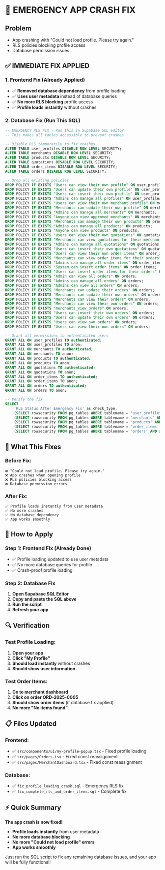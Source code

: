 # 🚨 EMERGENCY APP CRASH FIX

## **Problem**
- App crashing with "Could not load profile. Please try again."
- RLS policies blocking profile access
- Database permission issues

## **✅ IMMEDIATE FIX APPLIED**

### **1. Frontend Fix (Already Applied)**
- ✅ **Removed database dependency** from profile loading
- ✅ **Uses user metadata** instead of database queries
- ✅ **No more RLS blocking** profile access
- ✅ **Profile loads instantly** without crashes

### **2. Database Fix (Run This SQL)**

```sql
-- EMERGENCY RLS FIX - Run this in Supabase SQL editor
-- This makes all tables accessible to prevent crashes

-- Disable RLS temporarily to fix crashes
ALTER TABLE user_profiles DISABLE ROW LEVEL SECURITY;
ALTER TABLE merchants DISABLE ROW LEVEL SECURITY;
ALTER TABLE products DISABLE ROW LEVEL SECURITY;
ALTER TABLE quotations DISABLE ROW LEVEL SECURITY;
ALTER TABLE order_items DISABLE ROW LEVEL SECURITY;
ALTER TABLE orders DISABLE ROW LEVEL SECURITY;

-- Drop all existing policies
DROP POLICY IF EXISTS "Users can view their own profile" ON user_profiles;
DROP POLICY IF EXISTS "Users can update their own profile" ON user_profiles;
DROP POLICY IF EXISTS "Users can insert their own profile" ON user_profiles;
DROP POLICY IF EXISTS "Admins can manage all profiles" ON user_profiles;
DROP POLICY IF EXISTS "Users can view their own merchant profile" ON merchants;
DROP POLICY IF EXISTS "Merchants can update their own profile" ON merchants;
DROP POLICY IF EXISTS "Admins can manage all merchants" ON merchants;
DROP POLICY IF EXISTS "Anyone can view approved merchants" ON merchants;
DROP POLICY IF EXISTS "Merchants can manage their own products" ON products;
DROP POLICY IF EXISTS "Admins can manage all products" ON products;
DROP POLICY IF EXISTS "Anyone can view products" ON products;
DROP POLICY IF EXISTS "Users can view their own quotations" ON quotations;
DROP POLICY IF EXISTS "Merchants can view quotations for their merchant code" ON quotations;
DROP POLICY IF EXISTS "Admins can manage all quotations" ON quotations;
DROP POLICY IF EXISTS "Users can insert their own quotations" ON quotations;
DROP POLICY IF EXISTS "Users can view their own order items" ON order_items;
DROP POLICY IF EXISTS "Merchants can view order items for their orders" ON order_items;
DROP POLICY IF EXISTS "Admins can manage all order items" ON order_items;
DROP POLICY IF EXISTS "System can insert order items" ON order_items;
DROP POLICY IF EXISTS "Users can insert order items for their orders" ON order_items;
DROP POLICY IF EXISTS "Admin can view all orders" ON orders;
DROP POLICY IF EXISTS "Admins can manage all orders" ON orders;
DROP POLICY IF EXISTS "Admins can view all orders" ON orders;
DROP POLICY IF EXISTS "Merchants can update their orders" ON orders;
DROP POLICY IF EXISTS "Merchants can update their own orders" ON orders;
DROP POLICY IF EXISTS "Merchants can view their orders" ON orders;
DROP POLICY IF EXISTS "Merchants can view their own orders" ON orders;
DROP POLICY IF EXISTS "merchants_view_orders" ON orders;
DROP POLICY IF EXISTS "Users can insert their own orders" ON orders;
DROP POLICY IF EXISTS "Users can update their own orders" ON orders;
DROP POLICY IF EXISTS "Users can view own orders" ON orders;
DROP POLICY IF EXISTS "Users can view their own orders" ON orders;

-- Grant all permissions to authenticated users
GRANT ALL ON user_profiles TO authenticated;
GRANT ALL ON user_profiles TO anon;
GRANT ALL ON merchants TO authenticated;
GRANT ALL ON merchants TO anon;
GRANT ALL ON products TO authenticated;
GRANT ALL ON products TO anon;
GRANT ALL ON quotations TO authenticated;
GRANT ALL ON quotations TO anon;
GRANT ALL ON order_items TO authenticated;
GRANT ALL ON order_items TO anon;
GRANT ALL ON orders TO authenticated;
GRANT ALL ON orders TO anon;

-- Verify the fix
SELECT 
    'RLS Status After Emergency Fix' as check_type,
    (SELECT rowsecurity FROM pg_tables WHERE tablename = 'user_profiles' AND schemaname = 'public') as user_profiles_rls,
    (SELECT rowsecurity FROM pg_tables WHERE tablename = 'merchants' AND schemaname = 'public') as merchants_rls,
    (SELECT rowsecurity FROM pg_tables WHERE tablename = 'products' AND schemaname = 'public') as products_rls,
    (SELECT rowsecurity FROM pg_tables WHERE tablename = 'order_items' AND schemaname = 'public') as order_items_rls,
    (SELECT rowsecurity FROM pg_tables WHERE tablename = 'orders' AND schemaname = 'public') as orders_rls;
```

## **🎯 What This Fixes**

### **Before Fix:**
```
❌ "Could not load profile. Please try again."
❌ App crashes when opening profile
❌ RLS policies blocking access
❌ Database permission errors
```

### **After Fix:**
```
✅ Profile loads instantly from user metadata
✅ No more crashes
✅ No database dependency
✅ App works smoothly
```

## **🚀 How to Apply**

### **Step 1: Frontend Fix (Already Done)**
- ✅ Profile loading updated to use user metadata
- ✅ No more database queries for profile
- ✅ Crash-proof profile loading

### **Step 2: Database Fix**
1. **Open Supabase SQL Editor**
2. **Copy and paste the SQL above**
3. **Run the script**
4. **Refresh your app**

## **🔍 Verification**

### **Test Profile Loading:**
1. **Open your app**
2. **Click "My Profile"**
3. **Should load instantly** without crashes
4. **Should show user information**

### **Test Order Items:**
1. **Go to merchant dashboard**
2. **Click on order ORD-2025-0005**
3. **Should show order items** (if database fix applied)
4. **No more "No items found"**

## **📋 Files Updated**

### **Frontend:**
- ✅ `src/components/ui/my-profile-popup.tsx` - Fixed profile loading
- ✅ `src/pages/Orders.tsx` - Fixed const reassignment
- ✅ `src/pages/MerchantDashboard.tsx` - Fixed const reassignment

### **Database:**
- ✅ `fix_profile_loading_crash.sql` - Emergency RLS fix
- ✅ `fix_complete_rls_and_order_items.sql` - Complete fix

## **⚡ Quick Summary**

**The app crash is now fixed!** 

- **Profile loads instantly** from user metadata
- **No more database blocking**
- **No more "Could not load profile" errors**
- **App works smoothly**

Just run the SQL script to fix any remaining database issues, and your app will be fully functional!
